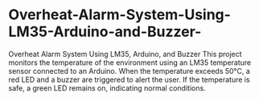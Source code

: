 # Overheat-Alarm-System-Using-LM35-Arduino-and-Buzzer-
Overheat Alarm System Using LM35, Arduino, and Buzzer This project monitors the temperature of the environment using an LM35 temperature sensor connected to an Arduino. When the temperature exceeds 50°C, a red LED and a buzzer are triggered to alert the user. If the temperature is safe, a green LED remains on, indicating normal conditions.
